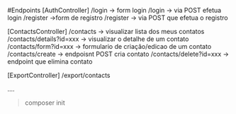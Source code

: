 #Endpoints
[AuthController]
/login -> form login
/login -> via POST efetua login
/register ->form de registro
/register -> via POST que efetua o registro

[ContactsController]
/contacts -> visualizar lista dos meus contatos
/contacts/details?id=xxx -> visualizar o detalhe de um contato
/contacts/form?id=xxx -> formulario de criação/edicao de um contato
/contacts/create -> endpoisnt POST  cria contato
/contacts/delete?id=xxx -> endpoint que elimina contato

[ExportController]
/export/contacts

....
> composer init





